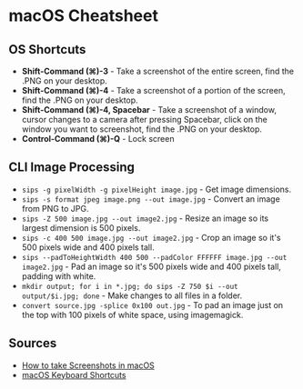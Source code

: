 # macOS Cheatsheet

## OS Shortcuts

* **Shift-Command (⌘)-3** - Take a screenshot of the entire screen, find the .PNG on your desktop.
* **Shift-Command (⌘)-4** - Take a screenshot of a portion of the screen, find the .PNG on your desktop.
* **Shift-Command (⌘)-4, Spacebar** - Take a screenshot of a window, cursor changes to a camera after pressing Spacebar, click on the window you want to screenshot, find the .PNG on your desktop.
* **Control-Command (⌘)-Q** - Lock screen

## CLI Image Processing

* `sips -g pixelWidth -g pixelHeight image.jpg` - Get image dimensions.
* `sips -s format jpeg image.png --out image.jpg` - Convert an image from PNG to JPG.
* `sips -Z 500 image.jpg --out image2.jpg` - Resize an image so its largest dimension is 500 pixels.
* `sips -c 400 500 image.jpg --out image2.jpg` - Crop an image so it's 500 pixels wide and 400 pixels tall.
* `sips --padToHeightWidth 400 500 --padColor FFFFFF image.jpg --out image2.jpg` - Pad an image so it's 500 pixels wide and 400 pixels tall, padding with white.
* `mkdir output; for i in *.jpg; do sips -Z 750 $i --out output/$i.jpg; done` - Make changes to all files in a folder.
* `convert source.jpg -splice 0x100 out.jpg` - To pad an image just on the top with 100 pixels of white space, using imagemagick.

## Sources

* [How to take Screenshots in macOS](https://support.apple.com/en-us/HT201361)
* [macOS Keyboard Shortcuts](https://support.apple.com/en-us/HT201236)

